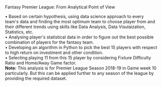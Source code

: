 Fantasy Premier League: From Analytical Point of View 

• Based on certain hypothesis, using data science approach to every team's data and finding the most optimum team to choose player from and their different trends using skills like Data Analysis, Data Visulaization, Statistics, etc. <br>
• Analysing player's statistical data  in order to figure out the best possible combination of players for the fantasy team. <br>
• Developing an algorithm in Python to pick the best 15 players with respect to high return on investment and other condition. <br>
• Selecting playing 11 from this 15 player by considering Fixture Difficulty Ratio and Home/Away Game factor. <br>
**Note:** This analysis is for Premier League Season 2018-19 in Game week 10 particularly. But this can be applied further to any season of the league by providing the required dataset.
